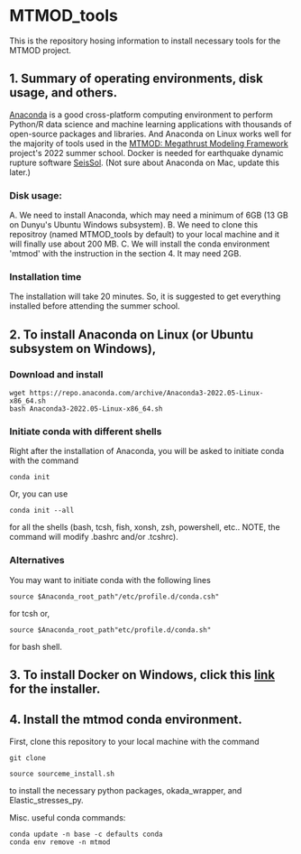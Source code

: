 # MTMOD_tools
This is the repository hosing information to install necessary tools for the MTMOD project.

## 1. Summary of operating environments, disk usage, and others.
[Anaconda](https://www.anaconda.com/) is a good cross-platform computing environment to perform Python/R data science and machine learning applications with thousands of open-source packages and libraries. And Anaconda on Linux works well for the majority of tools used in the [MTMOD: Megathrust Modeling Framework](https://sites.utexas.edu/mtmod/) project's 2022 summer school. Docker is needed for earthquake dynamic rupture software [SeisSol](https://www.seissol.org/). (Not sure about Anaconda on Mac, update this later.)

### Disk usage: 
A. We need to install Anaconda, which may need a minimum of 6GB (13 GB on Dunyu's Ubuntu Windows subsystem). 
B. We need to clone this repositroy (named MTMOD_tools by default) to your local machine and it will finally use about 200 MB.
C. We will install the conda environment 'mtmod' with the instruction in the section 4. It may need 2GB.

### Installation time
The installation will take 20 minutes. So, it is suggested to get everything installed before attending the summer school.

## 2. To install Anaconda on Linux (or Ubuntu subsystem on Windows),
### Download and install
```
wget https://repo.anaconda.com/archive/Anaconda3-2022.05-Linux-x86_64.sh
bash Anaconda3-2022.05-Linux-x86_64.sh
```
### Initiate conda with different shells

Right after the installation of Anaconda, you will be asked to initiate conda with the command
```
conda init
```
Or, you can use 
```
conda init --all
```
for all the shells (bash, tcsh, fish, xonsh, zsh, powershell, etc.. NOTE, the command will modify .bashrc and/or .tcshrc). 

### Alternatives
You may want to initiate conda with the following lines
```
source $Anaconda_root_path"/etc/profile.d/conda.csh"
```
for tcsh or, 
```
source $Anaconda_root_path"etc/profile.d/conda.sh"
```
for bash shell.

## 3. To install Docker on Windows, click this [link](https://desktop.docker.com/win/main/amd64/Docker%20Desktop%20Installer.exe?utm_source=docker&utm_medium=webreferral&utm_campaign=dd-smartbutton&utm_location=module) for the installer. 

## 4. Install the mtmod conda environment. 
First, clone this repository to your local machine with the command
```
git clone 
```
```
source sourceme_install.sh
```
to install the necessary python packages, okada_wrapper, and Elastic_stresses_py.

Misc.
useful conda commands:
```
conda update -n base -c defaults conda
conda env remove -n mtmod
```
